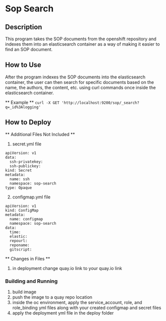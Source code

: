 # Sop Search 

## Description
This program takes the SOP documents from the openshift repository and indexes them into an
elasticsearch container as a way of making it easier to find an SOP document.

## How to Use 
After the program indexes the SOP documents into the elasticsearch container, the user can then search for specific documents based on the name, the authors, the content, etc. using curl commands once inside the elasticsearch container.

** Example ** 
`curl -X GET 'http://localhost:9200/sop/_search?q=_id%3Alogging'`

## How to Deploy

** Additional Files Not Included **
1. secret.yml file 

```
apiVersion: v1
data:
  ssh-privatekey:
  ssh-publickey:
kind: Secret
metadata:
  name: ssh
  namespace: sop-search
type: Opaque
```

2. configmap.yml file 

```
apiVersion: v1
kind: ConfigMap
metadata:
  name: configmap
  namespace: sop-search
data:
  time: 
  elastic: 
  repourl: 
  reponame: 
  gitscript: 
```

** Changes in Files **
1. in deployment change quay.io link to your quay.io link

### Building and Running
1. build image
2. push the image to a quay repo location
3. inside the oc environment, apply the service_account, role, and role_binding yml files along with your created configmap and secret files
4. apply the deployment yml file in the deploy folder